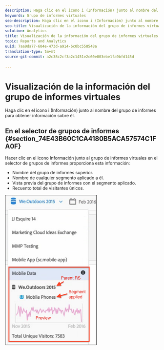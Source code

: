 ```yaml
---
description: Haga clic en el icono i (Información) junto al nombre del grupo de informes para obtener información sobre él.
keywords: Grupo de informes virtuales
seo-description: Haga clic en el icono i (Información) junto al nombre del grupo de informes para obtener información sobre él.
seo-title: Visualización de la información del grupo de informes virtuales
solution: Analytics
title: Visualización de la información del grupo de informes virtuales
topic: Reports and Analytics
uuid: 7aa9da77-604e-473d-a914-6c0bc558548a
translation-type: tm+mt
source-git-commit: a2c38c2cf3a2c1451e2c60e003ebe1fa9bfd145d

---
```



# Visualización de la información del grupo de informes virtuales

Haga clic en el icono i (Información) junto al nombre del grupo de informes para obtener información sobre él.

## En el selector de grupos de informes {#section_74E43B60C1CA4180B5ACA57574C1FA0F}

Hacer clic en el icono Información junto al grupo de informes virtuales en el selector de grupos de informes proporciona esta información:

* Nombre del grupo de informes superior.
* Nombre de cualquier segmento aplicado a él.
* Vista previa del grupo de informes con el segmento aplicado.
* Recuento total de visitantes únicos.

![](assets/vrs-info.png)

